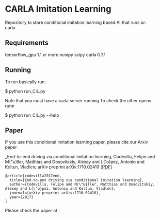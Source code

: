 CARLA Imitation Learning
===============

Repository to store conditional imitation learning based
AI that runs on carla.

Requirements
-------
tensorflow_gpu 1.1 or more
numpy
scipy
carla 0.7.1


Running
------
To run basically run:

$ python run_CIL.py

Note that you must have a carla server running 
To check the other opens runn

$ python run_CIL.py --help

Paper
-----

If you use this conditional imitation learning paper, please cite our Arxiv paper.

_End-to-end driving via conditional imitation learning,
Codevilla, Felipe and M{\"u}ller, Matthias and Dosovitskiy, Alexey and L{\'o}pez, Antonio and Koltun, Vladlen; arXiv preprint arXiv:1710.02410
[[PDF](http://vladlen.info/papers/conditional-imitation.pdf)]


```
@article{codevilla2017end,
  title={End-to-end driving via conditional imitation learning},
  author={Codevilla, Felipe and M{\"u}ller, Matthias and Dosovitskiy, Alexey and L{\'o}pez, Antonio and Koltun, Vladlen},
  journal={arXiv preprint arXiv:1710.02410},
  year={2017}
}

```
Please check the paper at :
